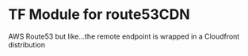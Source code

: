 # TF Module for route53CDN

AWS Route53 but like...the remote endpoint is wrapped in a Cloudfront distribution